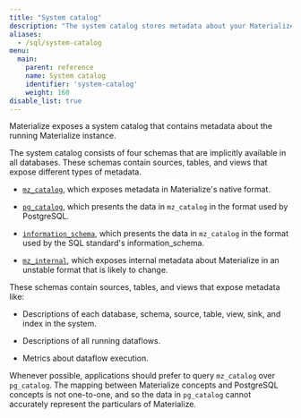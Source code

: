 ```yaml
---
title: "System catalog"
description: "The system catalog stores metadata about your Materialize instance."
aliases:
  - /sql/system-catalog
menu:
  main:
    parent: reference
    name: System catalog
    identifier: 'system-catalog'
    weight: 160
disable_list: true
---
```


Materialize exposes a system catalog that contains metadata about the running
Materialize instance.

The system catalog consists of four schemas that are implicitly available in
all databases. These schemas contain sources, tables, and views that expose
different types of metadata.

  * [`mz_catalog`](mz_catalog), which exposes metadata in Materialize's
    native format.

  * [`pg_catalog`](pg_catalog), which presents the data in `mz_catalog` in
    the format used by PostgreSQL.

  * [`information_schema`](information_schema), which presents the data in
    `mz_catalog` in the format used by the SQL standard's information_schema.

  * [`mz_internal`](mz_internal), which exposes internal metadata about
    Materialize in an unstable format that is likely to change.

These schemas contain sources, tables, and views that expose metadata like:

  * Descriptions of each database, schema, source, table, view, sink, and
    index in the system.

  * Descriptions of all running dataflows.

  * Metrics about dataflow execution.

Whenever possible, applications should prefer to query `mz_catalog` over
`pg_catalog`. The mapping between Materialize concepts and PostgreSQL concepts
is not one-to-one, and so the data in `pg_catalog` cannot accurately represent
the particulars of Materialize.

